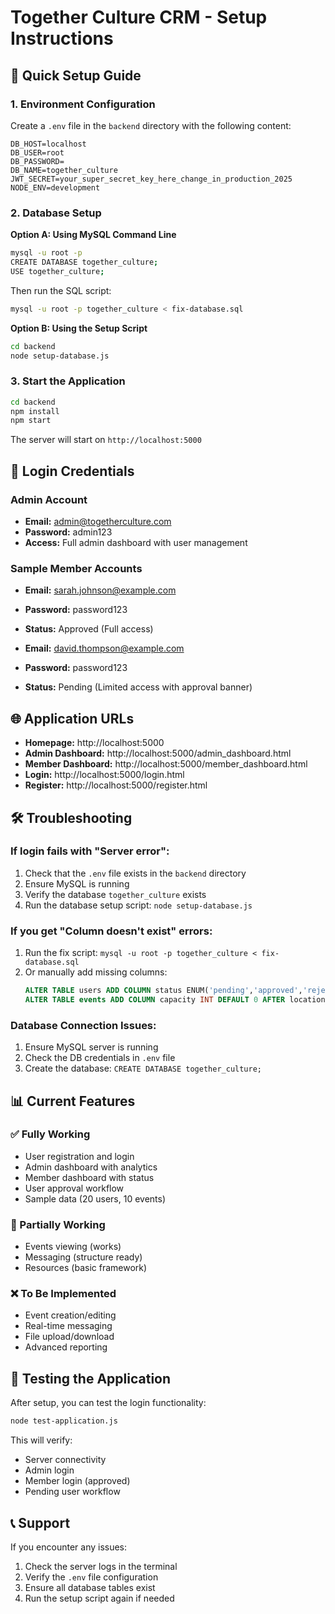 # Together Culture CRM - Setup Instructions

## 🚀 Quick Setup Guide

### 1. Environment Configuration

Create a `.env` file in the `backend` directory with the following content:

```env
DB_HOST=localhost
DB_USER=root
DB_PASSWORD=
DB_NAME=together_culture
JWT_SECRET=your_super_secret_key_here_change_in_production_2025
NODE_ENV=development
```

### 2. Database Setup

**Option A: Using MySQL Command Line**
```bash
mysql -u root -p
CREATE DATABASE together_culture;
USE together_culture;
```

Then run the SQL script:
```bash
mysql -u root -p together_culture < fix-database.sql
```

**Option B: Using the Setup Script**
```bash
cd backend
node setup-database.js
```

### 3. Start the Application

```bash
cd backend
npm install
npm start
```

The server will start on `http://localhost:5000`

## 🔑 Login Credentials

### Admin Account
- **Email:** admin@togetherculture.com
- **Password:** admin123
- **Access:** Full admin dashboard with user management

### Sample Member Accounts
- **Email:** sarah.johnson@example.com
- **Password:** password123
- **Status:** Approved (Full access)

- **Email:** david.thompson@example.com  
- **Password:** password123
- **Status:** Pending (Limited access with approval banner)

## 🌐 Application URLs

- **Homepage:** http://localhost:5000
- **Admin Dashboard:** http://localhost:5000/admin_dashboard.html
- **Member Dashboard:** http://localhost:5000/member_dashboard.html
- **Login:** http://localhost:5000/login.html
- **Register:** http://localhost:5000/register.html

## 🛠️ Troubleshooting

### If login fails with "Server error":
1. Check that the `.env` file exists in the `backend` directory
2. Ensure MySQL is running
3. Verify the database `together_culture` exists
4. Run the database setup script: `node setup-database.js`

### If you get "Column doesn't exist" errors:
1. Run the fix script: `mysql -u root -p together_culture < fix-database.sql`
2. Or manually add missing columns:
   ```sql
   ALTER TABLE users ADD COLUMN status ENUM('pending','approved','rejected') DEFAULT 'pending' AFTER role;
   ALTER TABLE events ADD COLUMN capacity INT DEFAULT 0 AFTER location;
   ```

### Database Connection Issues:
1. Ensure MySQL server is running
2. Check the DB credentials in `.env` file
3. Create the database: `CREATE DATABASE together_culture;`

## 📊 Current Features

### ✅ Fully Working
- User registration and login
- Admin dashboard with analytics
- Member dashboard with status
- User approval workflow
- Sample data (20 users, 10 events)

### 🔄 Partially Working
- Events viewing (works)
- Messaging (structure ready)
- Resources (basic framework)

### ❌ To Be Implemented
- Event creation/editing
- Real-time messaging
- File upload/download
- Advanced reporting

## 🧪 Testing the Application

After setup, you can test the login functionality:

```bash
node test-application.js
```

This will verify:
- Server connectivity
- Admin login
- Member login (approved)
- Pending user workflow

## 📞 Support

If you encounter any issues:
1. Check the server logs in the terminal
2. Verify the `.env` file configuration
3. Ensure all database tables exist
4. Run the setup script again if needed 